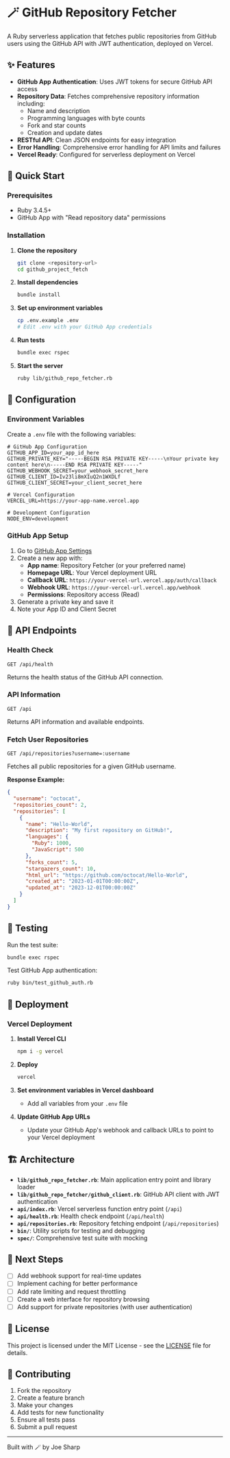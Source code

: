 # 🪄 GitHub Repository Fetcher

A Ruby serverless application that fetches public repositories from GitHub users using the GitHub API with JWT authentication, deployed on Vercel.

## ✨ Features

- **GitHub App Authentication**: Uses JWT tokens for secure GitHub API access
- **Repository Data**: Fetches comprehensive repository information including:
  - Name and description
  - Programming languages with byte counts
  - Fork and star counts
  - Creation and update dates
- **RESTful API**: Clean JSON endpoints for easy integration
- **Error Handling**: Comprehensive error handling for API limits and failures
- **Vercel Ready**: Configured for serverless deployment on Vercel

## 🚀 Quick Start

### Prerequisites

- Ruby 3.4.5+
- GitHub App with "Read repository data" permissions

### Installation

1. **Clone the repository**
   ```bash
   git clone <repository-url>
   cd github_project_fetch
   ```

2. **Install dependencies**
   ```bash
   bundle install
   ```

3. **Set up environment variables**
   ```bash
   cp .env.example .env
   # Edit .env with your GitHub App credentials
   ```

4. **Run tests**
   ```bash
   bundle exec rspec
   ```

5. **Start the server**
   ```bash
   ruby lib/github_repo_fetcher.rb
   ```

## 🔧 Configuration

### Environment Variables

Create a `.env` file with the following variables:

```env
# GitHub App Configuration
GITHUB_APP_ID=your_app_id_here
GITHUB_PRIVATE_KEY="-----BEGIN RSA PRIVATE KEY-----\nYour private key content here\n-----END RSA PRIVATE KEY-----"
GITHUB_WEBHOOK_SECRET=your_webhook_secret_here
GITHUB_CLIENT_ID=Iv23li8mXIuQ2n1WXDLf
GITHUB_CLIENT_SECRET=your_client_secret_here

# Vercel Configuration
VERCEL_URL=https://your-app-name.vercel.app

# Development Configuration
NODE_ENV=development
```

### GitHub App Setup

1. Go to [GitHub App Settings](https://github.com/settings/apps/new)
2. Create a new app with:
   - **App name**: Repository Fetcher (or your preferred name)
   - **Homepage URL**: Your Vercel deployment URL
   - **Callback URL**: `https://your-vercel-url.vercel.app/auth/callback`
   - **Webhook URL**: `https://your-vercel-url.vercel.app/webhook`
   - **Permissions**: Repository access (Read)
3. Generate a private key and save it
4. Note your App ID and Client Secret

## 📡 API Endpoints

### Health Check
```http
GET /api/health
```
Returns the health status of the GitHub API connection.

### API Information
```http
GET /api
```
Returns API information and available endpoints.

### Fetch User Repositories
```http
GET /api/repositories?username=:username
```
Fetches all public repositories for a given GitHub username.

**Response Example:**
```json
{
  "username": "octocat",
  "repositories_count": 2,
  "repositories": [
    {
      "name": "Hello-World",
      "description": "My first repository on GitHub!",
      "languages": {
        "Ruby": 1000,
        "JavaScript": 500
      },
      "forks_count": 5,
      "stargazers_count": 10,
      "html_url": "https://github.com/octocat/Hello-World",
      "created_at": "2023-01-01T00:00:00Z",
      "updated_at": "2023-12-01T00:00:00Z"
    }
  ]
}
```

## 🧪 Testing

Run the test suite:
```bash
bundle exec rspec
```

Test GitHub App authentication:
```bash
ruby bin/test_github_auth.rb
```

## 🚀 Deployment

### Vercel Deployment

1. **Install Vercel CLI**
   ```bash
   npm i -g vercel
   ```

2. **Deploy**
   ```bash
   vercel
   ```

3. **Set environment variables in Vercel dashboard**
   - Add all variables from your `.env` file

4. **Update GitHub App URLs**
   - Update your GitHub App's webhook and callback URLs to point to your Vercel deployment

## 🏗️ Architecture

- **`lib/github_repo_fetcher.rb`**: Main application entry point and library loader
- **`lib/github_repo_fetcher/github_client.rb`**: GitHub API client with JWT authentication
- **`api/index.rb`**: Vercel serverless function entry point (`/api`)
- **`api/health.rb`**: Health check endpoint (`/api/health`)
- **`api/repositories.rb`**: Repository fetching endpoint (`/api/repositories`)
- **`bin/`**: Utility scripts for testing and debugging
- **`spec/`**: Comprehensive test suite with mocking

## 🔮 Next Steps

- [ ] Add webhook support for real-time updates
- [ ] Implement caching for better performance
- [ ] Add rate limiting and request throttling
- [ ] Create a web interface for repository browsing
- [ ] Add support for private repositories (with user authentication)

## 📄 License

This project is licensed under the MIT License - see the [LICENSE](LICENSE) file for details.

## 🤝 Contributing

1. Fork the repository
2. Create a feature branch
3. Make your changes
4. Add tests for new functionality
5. Ensure all tests pass
6. Submit a pull request

---

Built with 🪄 by Joe Sharp
